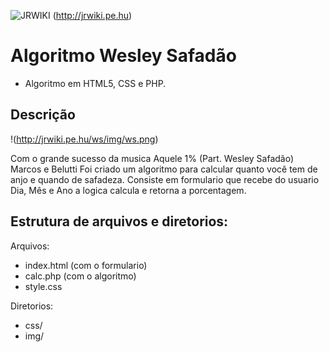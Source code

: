 ![JRWIKI](http://jrwiki.pe.hu/wp-content/uploads/2016/05/logo.png) (http://jrwiki.pe.hu)

# Algoritmo Wesley Safadão
- Algoritmo em HTML5, CSS e PHP.

Descrição
-----------

!(http://jrwiki.pe.hu/ws/img/ws.png)

Com o grande sucesso da musica Aquele 1% (Part. Wesley Safadão) Marcos e Belutti
Foi criado um algoritmo para calcular quanto você tem de anjo e quando de safadeza.
Consiste em formulario que recebe do usuario Dia, Mês e Ano a logica calcula e retorna a porcentagem.

Estrutura de arquivos e diretorios:
---------------------------------------

Arquivos:

- index.html (com o formulario)
- calc.php (com o algoritmo)
- style.css

Diretorios:
- css/
- img/ 
